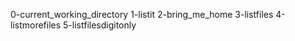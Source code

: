0-current_working_directory
1-listit
2-bring_me_home
3-listfiles
4-listmorefiles
5-listfilesdigitonly 
